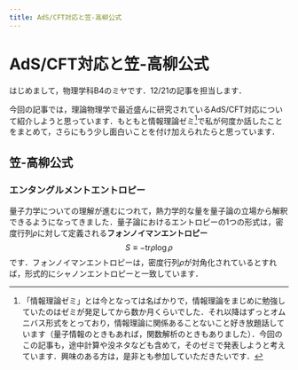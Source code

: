 ```yaml
---
title: AdS/CFT対応と笠-高柳公式
---
```


# AdS/CFT対応と笠-高柳公式

はじめまして，物理学科B4のミヤです．12/21の記事を担当します．

今回の記事では，理論物理学で最近盛んに研究されているAdS/CFT対応について紹介しようと思っています．もともと情報理論ゼミ[^1]で私が何度か話したことをまとめて，さらにもう少し面白いことを付け加えられたらと思っています．



## 笠-高柳公式



### エンタングルメントエントロピー

量子力学についての理解が進むにつれて，熱力学的な量を量子論の立場から解釈できるようになってきました．量子論におけるエントロピーの1つの形式は，密度行列$\rho$に対して定義される**フォンノイマンエントロピー**
$$
  \begin{equation}
    S
    \equiv
    -\text{tr}\rho\log\rho      
  \end{equation}
$$
です．フォンノイマンエントロピーは，密度行列$\rho$が対角化されているとすれば，形式的にシャノンエントロピーと一致しています．












[^1]: 「情報理論ゼミ」とは今となっては名ばかりで，情報理論をまじめに勉強していたのはゼミが発足してから数か月くらいでした．それ以降はずっとオムニバス形式をとっており，情報理論に関係あることないこと好き放題話しています（量子情報のときもあれば，関数解析のときもありました）．今回のこの記事も，途中計算や没ネタなども含めて，そのゼミで発表しようと考えています．興味のある方は，是非とも参加していただきたいです．
